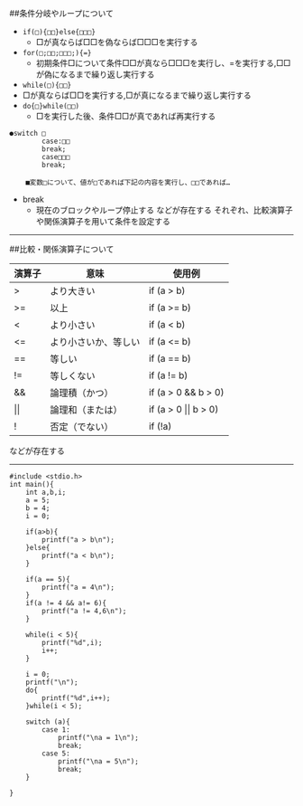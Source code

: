 ##条件分岐やループについて
* `if(□){□□}else{□□□}`		
	* □が真ならば□□を偽ならば□□□を実行する
* `for(□;□□;□□□;){=}`
	* 初期条件□について条件□□が真なら□□□を実行し、=を実行する,□□が偽になるまで繰り返し実行する
* `while(□){□□}`	
* □が真ならば□□を実行する,□が真になるまで繰り返し実行する
* `do{□}while(□□)`
	* □を実行した後、条件□□が真であれば再実行する
```
●switch □  
 		case:□□
 		break;
 		case□□□
 		break;
```  
		■変数□について、値が□であれば下記の内容を実行し、□□であれば…
* break
	* 現在のブロックやループ停止する
などが存在する
それぞれ、比較演算子や関係演算子を用いて条件を設定する

____
##比較・関係演算子について
<table>
<thead>
<tr>
<th>演算子</th>
<th>意味</th>
<th>使用例</th>
</tr>
</thead>
<tbody>
<tr>
<td>&gt;</td><td>より大きい</td><td>if (a &gt; b)</td></tr>
<tr>
<td>&gt;=</td><td>以上</td><td>if (a &gt;= b)</td></tr>
<tr>
<td>&lt;</td><td>より小さい</td><td>if (a &lt; b)</td></tr>
<tr>
<td>&lt;=</td><td>より小さいか、等しい</td><td>if (a &lt;= b)</td></tr>
<tr>
<td>==</td><td>等しい</td><td>if (a == b)</td></tr>
<tr>
<td>!=</td><td>等しくない</td><td>if (a != b)</td></tr>
<tr>
<td>&amp;&amp;</td><td>論理積（かつ）</td><td>if (a &gt; 0 &amp;&amp; b &gt; 0)</td></tr>
<tr>
<td>&#124;&#124;</td><td>論理和（または）</td><td>if (a &gt; 0 &#124;&#124; b &gt; 0)</td></tr>
<tr>
<td>!</td><td>否定（でない）</td><td>if (!a)</td></tr>
</tbody>
</table>

などが存在する

___
```
#include <stdio.h>
int main(){
    int a,b,i;
    a = 5;
    b = 4;
    i = 0;

    if(a>b){
        printf("a > b\n");
    }else{
        printf("a < b\n");
    }

    if(a == 5){
        printf("a = 4\n");
    }
    if(a != 4 && a!= 6){
        printf("a != 4,6\n");
    }

    while(i < 5){
        printf("%d",i);
        i++;
    }

    i = 0;
    printf("\n");
    do{
        printf("%d",i++);
    }while(i < 5);

    switch (a){
        case 1:
            printf("\na = 1\n");
            break;
        case 5:
            printf("\na = 5\n");
            break;
    }

}

```


